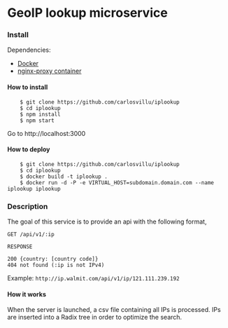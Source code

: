 # GeoIP lookup microservice

### Install

Dependencies:

* [Docker](http://docker.com)
* [nginx-proxy container](https://registry.hub.docker.com/u/jwilder/nginx-proxy/)

#### How to install

		$ git clone https://github.com/carlosvillu/iplookup
		$ cd iplookup
		$ npm install
		$ npm start
		
Go to http://localhost:3000

#### How to deploy

		$ git clone https://github.com/carlosvillu/iplookup
		$ cd iplookup
		$ docker build -t iplookup .
		$ docker run -d -P -e VIRTUAL_HOST=subdomain.domain.com --name iplookup iplookup
		
### Description

The goal of this service is to provide an api with the following format,

	GET /api/v1/:ip
	
	RESPONSE
	
	200 {country: [country code]}
	404 not found (:ip is not IPv4)
	
Example: `http://ip.walmit.com/api/v1/ip/121.111.239.192`

#### How it works

When the server is launched, a csv file containing all IPs is processed. IPs are inserted into a Radix tree in order to optimize the search. 
 



